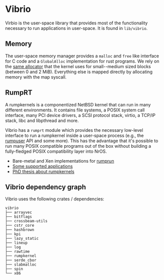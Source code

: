 # Vibrio

Virbio is the user-space library that provides most of the functionality
necessary to run applications in user-space. It is found in `lib/vibrio`.

## Memory

The user-space memory manager provides a `malloc` and `free` like interface for
C code and a `GlobalAlloc` implementation for rust programs. We rely on the
[same allocator](../architecture/Memory.html#dynamic-memory) that the kernel
uses for small--medium sized blocks (between 0 and 2 MiB). Everything else is
mapped directly by allocating memory with the map syscall.

## RumpRT

A rumpkernels is a componentized NetBSD kernel that can run in many different
environments. It contains file systems, a POSIX system call interface, many PCI
device drivers, a SCSI protocol stack, virtio, a TCP/IP stack, libc and
libpthread and more.

Vibrio has a `rumprt` module which provides the necessary low-level interface to
run a rumpkernel inside a user-space process (e.g., the
[rumpuser](https://man.netbsd.org/rumpuser.3) API and some more). This has the
advantage that it's possible to run many POSIX compatible programs out of the
box without building a fully-fledged POSIX compatibility layer into NrOS.

- Bare-metal and Xen implementations for [rumprun](https://github.com/rumpkernel/rumprun)
- [Some supported applications](https://github.com/rumpkernel/rumprun-packages)
- [PhD thesis about rumpkernels](https://research.aalto.fi/en/publications/flexible-operating-system-internals-the-design-and-implementation)

## Vibrio dependency graph

Vibrio uses the following crates / dependencies:

```log
vibrio
├── arrayvec
├── bitflags
├── crossbeam-utils
├── cstr_core
├── hashbrown
├── kpi
├── lazy_static
├── lineup
├── log
├── rawtime
├── rumpkernel
├── serde_cbor
├── slabmalloc
├── spin
└── x86
```
